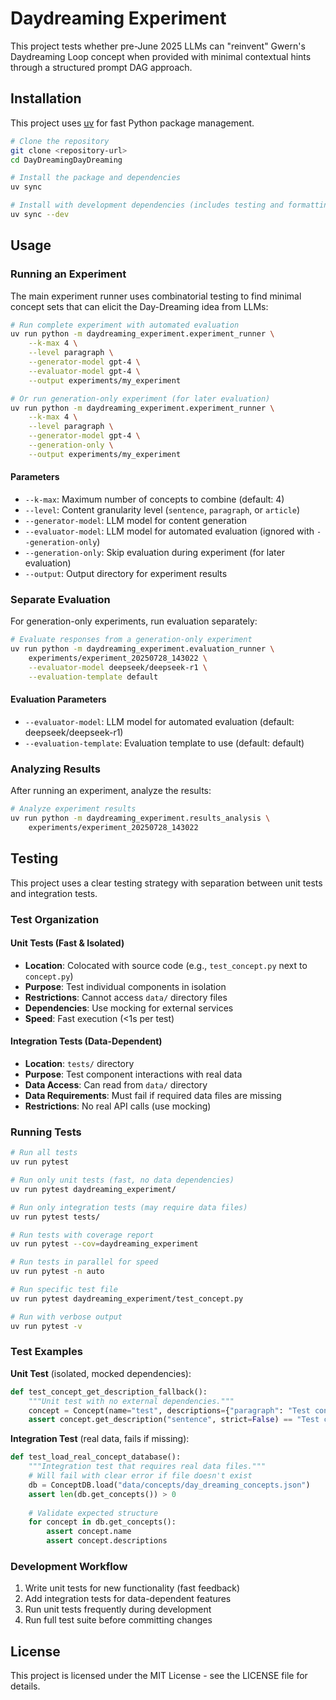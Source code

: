 # Daydreaming Experiment

This project tests whether pre-June 2025 LLMs can "reinvent" Gwern's Daydreaming Loop concept when provided with minimal contextual hints through a structured prompt DAG approach.

## Installation

This project uses [uv](https://docs.astral.sh/uv/) for fast Python package management.

```bash
# Clone the repository
git clone <repository-url>
cd DayDreamingDayDreaming

# Install the package and dependencies
uv sync

# Install with development dependencies (includes testing and formatting tools)
uv sync --dev
```

## Usage

### Running an Experiment

The main experiment runner uses combinatorial testing to find minimal concept sets that can elicit the Day-Dreaming idea from LLMs:

```bash
# Run complete experiment with automated evaluation
uv run python -m daydreaming_experiment.experiment_runner \
    --k-max 4 \
    --level paragraph \
    --generator-model gpt-4 \
    --evaluator-model gpt-4 \
    --output experiments/my_experiment

# Or run generation-only experiment (for later evaluation)
uv run python -m daydreaming_experiment.experiment_runner \
    --k-max 4 \
    --level paragraph \
    --generator-model gpt-4 \
    --generation-only \
    --output experiments/my_experiment
```

#### Parameters

- `--k-max`: Maximum number of concepts to combine (default: 4)
- `--level`: Content granularity level (`sentence`, `paragraph`, or `article`)
- `--generator-model`: LLM model for content generation
- `--evaluator-model`: LLM model for automated evaluation (ignored with `--generation-only`)
- `--generation-only`: Skip evaluation during experiment (for later evaluation)
- `--output`: Output directory for experiment results

### Separate Evaluation

For generation-only experiments, run evaluation separately:

```bash
# Evaluate responses from a generation-only experiment
uv run python -m daydreaming_experiment.evaluation_runner \
    experiments/experiment_20250728_143022 \
    --evaluator-model deepseek/deepseek-r1 \
    --evaluation-template default
```

#### Evaluation Parameters

- `--evaluator-model`: LLM model for automated evaluation (default: deepseek/deepseek-r1)
- `--evaluation-template`: Evaluation template to use (default: default)

### Analyzing Results

After running an experiment, analyze the results:

```bash
# Analyze experiment results
uv run python -m daydreaming_experiment.results_analysis \
    experiments/experiment_20250728_143022
```

## Testing

This project uses a clear testing strategy with separation between unit tests and integration tests.

### Test Organization

#### Unit Tests (Fast & Isolated)
- **Location**: Colocated with source code (e.g., `test_concept.py` next to `concept.py`)
- **Purpose**: Test individual components in isolation
- **Restrictions**: Cannot access `data/` directory files
- **Dependencies**: Use mocking for external services
- **Speed**: Fast execution (<1s per test)

#### Integration Tests (Data-Dependent)
- **Location**: `tests/` directory
- **Purpose**: Test component interactions with real data
- **Data Access**: Can read from `data/` directory
- **Data Requirements**: Must fail if required data files are missing
- **Restrictions**: No real API calls (use mocking)

### Running Tests

```bash
# Run all tests
uv run pytest

# Run only unit tests (fast, no data dependencies)
uv run pytest daydreaming_experiment/

# Run only integration tests (may require data files)
uv run pytest tests/

# Run tests with coverage report
uv run pytest --cov=daydreaming_experiment

# Run tests in parallel for speed
uv run pytest -n auto

# Run specific test file
uv run pytest daydreaming_experiment/test_concept.py

# Run with verbose output
uv run pytest -v
```

### Test Examples

**Unit Test** (isolated, mocked dependencies):
```python
def test_concept_get_description_fallback():
    """Unit test with no external dependencies."""
    concept = Concept(name="test", descriptions={"paragraph": "Test content"})
    assert concept.get_description("sentence", strict=False) == "Test content"
```

**Integration Test** (real data, fails if missing):
```python
def test_load_real_concept_database():
    """Integration test that requires real data files."""
    # Will fail with clear error if file doesn't exist
    db = ConceptDB.load("data/concepts/day_dreaming_concepts.json")
    assert len(db.get_concepts()) > 0
    
    # Validate expected structure
    for concept in db.get_concepts():
        assert concept.name
        assert concept.descriptions
```

### Development Workflow
1. Write unit tests for new functionality (fast feedback)
2. Add integration tests for data-dependent features
3. Run unit tests frequently during development
4. Run full test suite before committing changes

## License

This project is licensed under the MIT License - see the LICENSE file for details.